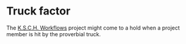 # Truck factor

The [K.S.C.H. Workflows](https://ksch-workflows.github.io) project might come to a hold when a project member is hit by the proverbial truck.
